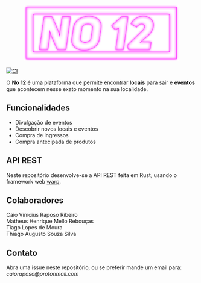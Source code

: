 <p align="center">
  <img src="docs/img/no12_logo2.png" height="150">
</p>

[![CI](https://github.com/urban-fiesta/no12-rs/workflows/CI/badge.svg)](https://github.com/urban-fiesta/no12-rs/actions?workflow=CI)

O **No 12** é uma plataforma que permite encontrar **locais** para sair e **eventos** que acontecem nesse exato momento na sua localidade.<br>

## Funcionalidades
* Divulgação de eventos
* Descobrir novos locais e eventos
* Compra de ingressos
* Compra antecipada de produtos

## API REST
Neste repositório desenvolve-se a API REST feita em Rust, usando o framework web [warp](https://github.com/seanmonstar/warp).

## Colaboradores
Caio Vinícius Raposo Ribeiro<br>
Matheus Henrique Mello Rebouças<br>
Tiago Lopes de Moura<br>
Thiago Augusto Souza Silva

## Contato
Abra uma issue neste repositório, ou se preferir mande um email para: _caioraposo@protonmail.com_
